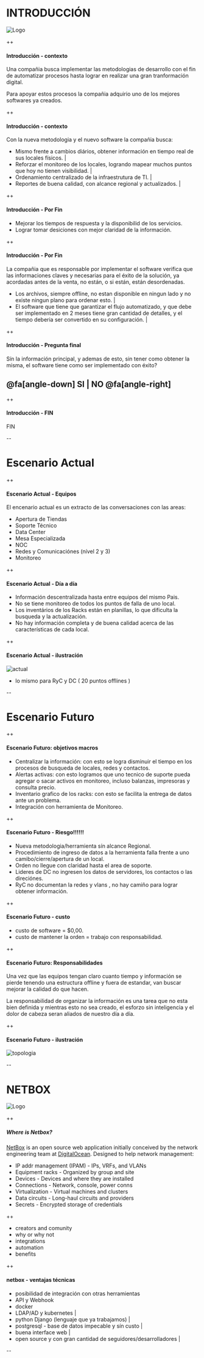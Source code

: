 
# INTRODUCCIÓN

![Logo](https://www.cencosud.com/cencosud/site/artic/20160119/imag/foto_0000000320160119163856.png)

++

#### Introducción - contexto

Una compañia busca implementar las metodologias de desarrollo con el fin de automatizar procesos hasta lograr en realizar una gran tranformación digital.

Para apoyar estos procesos la compañia adquirio uno de los mejores softwares ya creados.

++

#### Introducción - contexto

Con la nueva metodologia y el nuevo software la compañia busca:
* Mismo frente a cambios diários, obtener información en tiempo real de sus locales físicos. |
* Reforzar el monitoreo de los locales, logrando mapear muchos puntos que hoy no tienen visibilidad. |
* Ordenamiento centralizado de la infraestrutura de TI. |
* Reportes de buena calidad, con alcance regional y actualizados. |

++

#### Introducción - Por Fin

* Mejorar los tiempos de respuesta y la disponibilid de los servicios.
* Lograr tomar desiciones con mejor claridad de la información.

++

#### Introducción - Por Fin

La compañia que es responsable por implementar el software verifica que las informaciones claves y necesarias para el éxito de la solución, ya acordadas antes de la venta, no están, o si están, están desordenadas.
* Los archivos, siempre offline, no estan disponible en ningun lado y no existe ningun plano para ordenar esto. |
* El software que tiene que garantizar el flujo automatizado, y que debe ser implementado en 2 meses tiene gran cantidad de detalles, y el tiempo deberia ser convertido en su configuración. |

++

#### Introducción - Pregunta final

Sín la información principal, y ademas de esto, sin tener como obtener la misma, el software tiene como ser implementado con éxito?

## @fa[angle-down] SI    |    NO @fa[angle-right]

++

#### Introducción - FIN

FIN

--

# Escenario Actual

++

#### Escenario Actual - Equipos

El encenario actual es un extracto de las conversaciones con las areas:
* Apertura de Tiendas
* Soporte Técnico
* Data Center
* Mesa Especializada
* NOC
* Redes y Comunicaciónes (nível 2 y 3)
* Monitoreo

++

#### Escenario Actual - Día a día

* Información descentralizada hasta entre equipos del mismo Pais.
* No se tiene monitoreo de todos los puntos de falla de uno local.
* Los inventários de los Racks están en planillas, lo que dificulta la busqueda y la actualización.
* No hay información completa y de buena calidad acerca de las características de cada local.

++

#### Escenario Actual - ilustración
![actual](imgs/actual.png)
* lo mismo para RyC y DC ( 20 puntos offlines )

--

# Escenario Futuro

++

#### Escenario Futuro: objetivos macros

* Centralizar la información: con esto se logra disminuir el tiempo en los procesos de busqueda de locales, redes y contactos.
* Alertas activas: con esto logramos que uno tecnico de suporte pueda agregar o sacar activos en monitoreo, incluso balanzas, impresoras y consulta precio.
* Inventario grafico de los racks: con esto se facilita la entrega de datos ante un problema.
* Integración con herramienta de Monitoreo.

++

#### Escenario Futuro - Riesgo!!!!!!

* Nueva metodologia/herramienta sín alcance Regional.
* Procedimiento de ingreso de datos a la herramienta falla frente a uno camibo/cierre/apertura de un local.
* Orden no llegue con claridad hasta el area de soporte.
* Lideres de DC no ingresen los datos de servidores, los contactos o las direciónes.
* RyC no documentan la redes y vlans , no hay camiño para lograr obtener información.

++

#### Escenario Futuro - custo

* custo de software = $0,00.
* custo de mantener la orden = trabajo con responsabilidad.

++

#### Escenario Futuro: Responsabilidades

Una vez que las equipos tengan claro cuanto tiempo y información se pierde
tenendo una estructura offline y fuera de estandar, van buscar mejorar
la calidad do que hacen.

La responsabilidad de organizar la información es una tarea que no esta bien
definida y mientras esto no sea creado, el esforzo sin inteligencia y el
dolor de cabeza seran aliados de nuestro día a día.

++

#### Escenario Futuro - ilustración

![topologia](imgs/netbox.png)

--

# NETBOX

![Logo](https://www.cencosud.com/cencosud/site/artic/20160119/imag/foto_0000000320160119163856.png)

++

##### Where is Netbox?

[NetBox](https://netbox.readthedocs.io/en/latest/) is an open source web application initially conceived by the network engineering team at [DigitalOcean](https://www.digitalocean.com/). Designed to help network management:

* IP addr management (IPAM) - IPs, VRFs, and VLANs
* Equipment racks - Organized by group and site
* Devices - Devices and where they are installed
* Connections - Network, console, power conns
* Virtualization - Virtual machines and clusters
* Data circuits - Long-haul circuits and providers
* Secrets - Encrypted storage of credentials

++

* creators and comunity
* why or why not
* integrations
* automation
* benefits

++

#### netbox - ventajas técnicas

* posibilidad de integración con otras herramientas
 * API y Webhook
* docker
 * LDAP/AD y kubernetes |
* python Django (lenguaje que ya trabajamos) |
 * postgresql - base de datos impecable y sín custo |
* buena interface web |
* open source y con gran cantidad de seguidores/desarrolladores |

--
